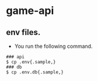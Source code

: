 # game-api
## env files.
- You run the following command.
```
### api
$ cp .env{.sample,}
### db
$ cp .env.db{.sample,}
```
